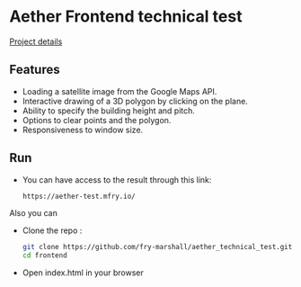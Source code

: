 # Aether Frontend technical test

[Project details](./AetherCADTake-Home_(1).pdf)

## Features

- Loading a satellite image from the Google Maps API.
- Interactive drawing of a 3D polygon by clicking on the plane.
- Ability to specify the building height and pitch.
- Options to clear points and the polygon.
- Responsiveness to window size.


## Run

- You can have access to the result through this link:
    ```bash
   https://aether-test.mfry.io/

Also you can
- Clone the repo :

   ```bash
   git clone https://github.com/fry-marshall/aether_technical_test.git
   cd frontend

- Open index.html in your browser